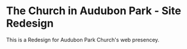 # The Church in Audubon Park - Site Redesign
This is a Redesign for Audubon Park Church's web presencey.
